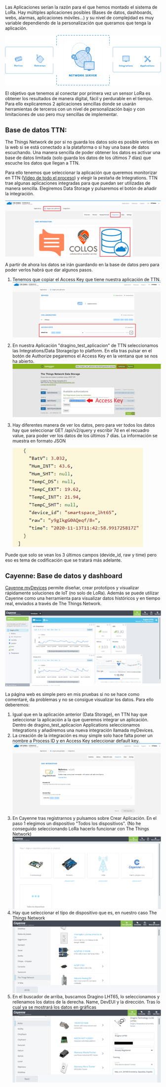 Las Aplicaciones serían la razón para el que hemos montado el sistema de LoRa. Hay múltiples aplicaciones posibles (Bases de datos, dashboards, webs, alarmas, aplicaciones móviles...) y su nivel de complejidad es muy variable dependiendo de la personalización que queramos que tenga la aplicación.

![](./Imagenes/NetworkServicediagrama.png)

El objetivo que tenemos al conectar por primera vez un sensor LoRa es obtener los resultados de manera digital, fácil y perdurable en el tiempo. Para ello explicaremos 2 aplicaciones sencillas donde se usarán herramientas de terceros con un nivel de personalización bajo y con limitaciones de uso pero muy sencillas de implementar.

## Base de datos TTN:

The Things Network de por si no guarda los datos solo es posible verlos en la web si se está conectado a la plataforma o si hay una base de datos escuchando. Una manera sencilla de poder obtener los datos es activar una base de datos limitada (solo guarda los datos de los últimos 7 días)  que escuche los datos que llegan a TTN. 

Para ello tenemos que seleccionar la aplicación que queremos monitorizar en TTN ([Video de todo el proceso](https://www.youtube.com/watch?v=kVf8GmCbOuE)) y elegir la pestaña de Integrations. TTN trae algunas aplicaciones integradas para que puedan ser utilizadas de manera sencilla. Elegiremos Data Storage y pulsaremos el botón de añadir la integración.

![](./Imagenes/IntegrationsAPP.png)

A partir de ahora los datos se irán guardando en la base de datos pero para poder verlos habrá que dar algunos pasos. 

1. Tenemos que copiar el Access Key que tiene nuestra aplicación de TTN. ![](./Imagenes/ttn-accesskey.png)

2. En nuestra Aplicación "dragino_test_aplicacion" de TTN seleccionamos las Integrations/Data Storage/go to platform. En ella tras pulsar en el botón de Authorize pegaremos el Access Key en la ventana que se nos ha abierto. ![](./Imagenes/datastoragettn.png)

3. Hay diferentes manera de ver los datos, pero para ver todos los datos hay que seleccionar GET /api/v2/query y escribir 7d en el recuadro value, para poder ver los datos de los últimos 7 días. La información se muestra en formato JSON

    ![](./Imagenes/datattn.png)

Puede que solo se vean los 3 últimos campos (devide_id, raw y time) pero eso es tema de codificación que se tratará más adelante.

## Cayenne: Base de datos y dashboard

[Cayenne myDevices](https://cayenne.mydevices.com/) permite diseñar, crear prototipos y visualizar rápidamente soluciones de IoT (no solo de LoRa). Además se puede utilizar Cayenne como una herramienta para visualizar datos históricos y en tiempo real, enviados a través de The Things Network.

![](./Imagenes/draginoCayenne.png)

La página web es simple pero en mis pruebas si no se hace como comentaré, da problemas y no se consigue visualizar los datos. Para ello deberemos:

1. Igual que en la aplicación anterior (Data Storage), en TTN hay que seleccionar la aplicación a la que queremos integrar un aplicación. Dentro de dragino_test_aplicacion Applications seleccionamos Integrations y añadiremos una nueva integración llamada myDevices. 
2. La creación de la integración es muy simple solo hace falta poner un nombre a Process ID y en Access Key seleccionar default key.![](./Imagenes/draginoIntegrationmyDevice.png)
3. En Cayenne tras registrarnos y pulsamos sobre Crear Aplicación. En el paso 1 elegimos un dispositivo "Todos los dispositivos". (No he conseguido seleccionando LoRa hacerlo funcionar con The Things Network)![](./Imagenes/cayenneNuevo.png)
4. Hay que seleccionar el tipo de dispositivo que es, en nuestro caso The Things Network ![](./Imagenes/cayenneTTN.png)
5. En el buscador de arriba, buscamos Dragino LHT65, lo seleccionamos y rellenamos los datos de la derecha. Name, DevEUI y la dirección. Tras lo cual ya se mostrará los datos en gráficas ![](./Imagenes/cayenneDragino.png)
